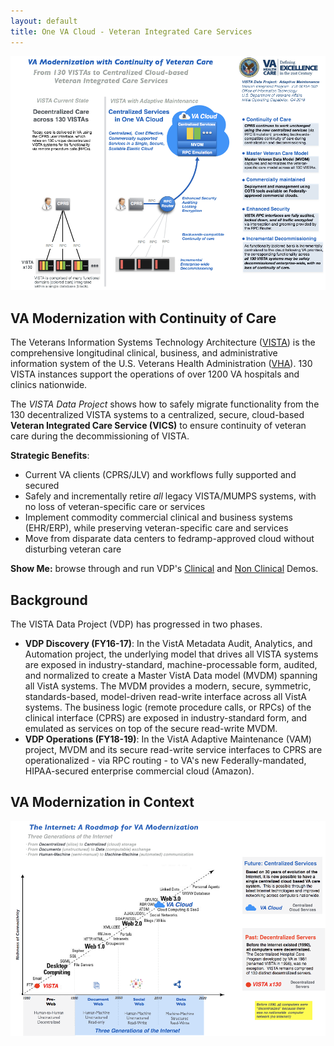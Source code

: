```yaml
---
layout: default
title: One VA Cloud - Veteran Integrated Care Services
---
```

![vdp-transition -width95](assets/vdp-vics-main-20180226-v1.png)


## VA Modernization with Continuity of Care
The Veterans Information Systems Technology Architecture ([VISTA](https://en.wikipedia.org/wiki/VistA)) is the comprehensive  longitudinal  clinical, business, and administrative information system of the U.S. Veterans Health Administration ([VHA](https://www.va.gov/health/aboutVHA.asp)). 130 VISTA instances support the operations of over 1200 VA hospitals and clinics nationwide.

The _VISTA Data Project_ shows how to safely migrate functionality from the 130 decentralized VISTA systems to a centralized, secure, cloud-based __Veteran Integrated Care Service (VICS)__ to ensure continuity of veteran care during the decommissioning of VISTA.


__Strategic Benefits__:

  * Current VA clients (CPRS/JLV) and workflows fully supported and secured
  * Safely and incrementally retire *all* legacy VISTA/MUMPS systems, with no loss of veteran-specific care or services
  * Implement commodity commercial clinical and business systems (EHR/ERP), while preserving veteran-specific care and services
  * Move from disparate data centers to fedramp-approved cloud without disturbing veteran care


__Show Me:__ browse through and run VDP's [Clinical](/vam/build1_1/demo) and [Non Clinical](/demo2) Demos.


## Background

The VISTA Data Project (VDP) has progressed in two phases.

* __VDP Discovery (FY16-17)__: In the VistA Metadata Audit, Analytics, and Automation project, the underlying model that drives all VISTA systems are exposed in industry-standard, machine-processable form, audited, and normalized to create a Master VistA Data model (MVDM) spanning all VistA systems.  The MVDM provides a modern, secure, symmetric, standards-based, model-driven read-write interface across all VistA systems. The business logic (remote procedure calls, or RPCs) of the clinical interface (CPRS) are exposed in industry-standard form, and emulated as services on top of the secure read-write MVDM.
* __VDP Operations (FY18-19)__: In the VistA Adaptive Maintenance (VAM) project, MVDM and its secure read-write service interfaces to CPRS are operationalized - via RPC routing - to VA's new Federally-mandated, HIPAA-secured enterprise commercial cloud (Amazon).


## VA Modernization in Context

![internet-roadmap-to-evolution](assets/internet-evolution-va-roadmap.png)


